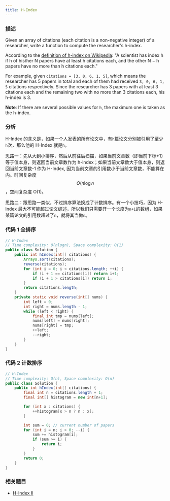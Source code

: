 ```yaml
---
title: H-Index
---
```


### 描述

Given an array of citations (each citation is a non-negative integer) of a researcher, write a function to compute the researcher's h-index.

According to the [definition of h-index on Wikipedia](https://en.wikipedia.org/wiki/H-index): "A scientist has index h if h of his/her N papers have at least h citations each, and the other N − h papers have no more than h citations each."

For example, given `citations = [3, 0, 6, 1, 5]`, which means the researcher has 5 papers in total and each of them had received `3, 0, 6, 1, 5` citations respectively. Since the researcher has 3 papers with at least 3 citations each and the remaining two with no more than 3 citations each, his h-index is 3.

**Note**: If there are several possible values for `h`, the maximum one is taken as the h-index.

### 分析

H-Index 的含义是，如果一个人发表的所有论文中，有`h`篇论文分别被引用了至少`h`次，那么他的 H-Index 就是`h`。

思路一：先从大到小排序，然后从前往后扫描，如果当前文章数（即当前下标+1）等于值本身，则返回当前文章数作为 h-index；如果当前文章数大于值本身，则返回当前文章数-1 作为 H-Index, 因为当前文章的引用数小于当前文章数，不能算在内。时间复杂度$$O(n\log{}n$$，空间复杂度 O(1)。

思路二：跟思路一类似，不过排序算法换成了计数排序。有一个小技巧，因为 H-Index 最大不可能超过论文综述，所以我们只需要开一个长度为`n+1`的数组，如果某篇论文的引用数超过了`n`，就将其当做`n`。

### 代码 1 全排序

```java
// H-Index
// Time complexity: O(nlogn), Space complexity: O(1)
public class Solution {
    public int hIndex(int[] citations) {
        Arrays.sort(citations);
        reverse(citations);
        for (int i = 0; i < citations.length; ++i) {
            if (i + 1 == citations[i]) return i+1;
            if (i + 1 > citations[i]) return i;
        }
        return citations.length;
    }
    private static void reverse(int[] nums) {
        int left = 0;
        int right = nums.length - 1;
        while (left < right) {
            final int tmp = nums[left];
            nums[left] = nums[right];
            nums[right] = tmp;
            ++left;
            --right;
        }
    }
}
```

### 代码 2 计数排序

```java
// H-Index
// Time complexity: O(n), Space complexity: O(n)
public class Solution {
    public int hIndex(int[] citations) {
        final int n = citations.length + 1;
        final int[] histogram = new int[n+1];

        for (int x : citations) {
            ++histogram[x > n ? n : x];
        }

        int sum = 0; // current number of papers
        for (int i = n; i > 0; --i) {
            sum += histogram[i];
            if (sum >= i) {
                return i;
            }
        }
        return 0;
    }
}
```

### 相关题目

- [H-Index II](../../search/h-index-ii.md)
